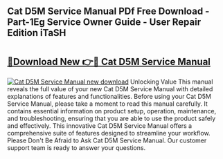 ## Cat D5M Service Manual PDf Free Download - Part-1Eg Service Owner Guide - User Repair Edition iTaSH

# <h2><a href="http://bc52627.oget.top/?id=Cat+D5M+Service+Manual">🔗Download New 👉🔴 Cat D5M Service Manual</a></h2>

[![Cat D5M Service Manual new download](https://i.imgur.com/5g1atiW.png)](http://bc52627.oget.top/?id=Cat+D5M+Service+Manual)
Unlocking Value This manual reveals the full value of your new Cat D5M Service Manual with detailed explanations of features and functionalities. Before using your Cat D5M Service Manual, please take a moment to read this manual carefully. It contains essential information on product setup, operation, maintenance, and troubleshooting, ensuring that you are able to use the product safely and effectively. This innovative Cat D5M Service Manual offers a comprehensive suite of features designed to streamline your workflow. Please Don't Be Afraid to Ask Cat D5M Service Manual. Our customer support team is ready to answer your questions.
